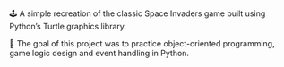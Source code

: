🕹️ A simple recreation of the classic Space Invaders game built using Python’s Turtle graphics library.

🎯 The goal of this project was to practice object-oriented programming, game logic design and event handling in Python.
